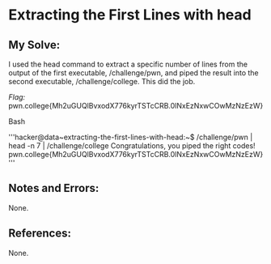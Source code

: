 # Extracting the First Lines with head


## My Solve:
I used the head command to extract a specific number of lines from the output of the first executable, /challenge/pwn, and piped the result into the second executable, /challenge/college.
This did the job.

*Flag:* pwn.college{Mh2uGUQlBvxodX776kyrTSTcCRB.0lNxEzNxwCOwMzNzEzW}

Bash

'''hacker@data\~extracting-the-first-lines-with-head:~$ /challenge/pwn | head -n 7 | /challenge/college
Congratulations, you piped the right codes!
pwn.college{Mh2uGUQlBvxodX776kyrTSTcCRB.0lNxEzNxwCOwMzNzEzW}'''


## Notes and Errors:
None.

## References:
None.
